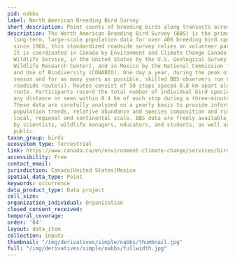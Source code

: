 ```yaml
---
pid: nabbs
label: North American Breeding Bird Survey
short_description: Point counts of breeding birds along transects across North America
description: The North American Breeding Bird Survey (BBS) is the primary source of
  long-term, large-scale population data for over 400 breeding bird species. Conducted
  since 1966, this standardized roadside survey relies on volunteer participation.
  It is coordinated in Canada by Environment and Climate Change Canada's Canadian
  Wildlife Service, in the United States by the U.S. Geological Survey (USGS, Patuxent
  Wildlife Research Center), and in Mexico by the National Commission for Knowledge
  and Use of Biodiversity (CONABIO). One day a year, during the peak of the breeding
  season and for as many years as possible, skilled BBS observers run their assigned
  roadside route(s). Routes consist of 50 stops spaced 0.8 km apart along a 39.4-km
  route. Participants record the total number of individual bird species heard from
  any distance or seen within 0.4 km of each stop during a three-minute observation.
  These data are carefully analyzed on a yearly basis to provide information on bird
  population trends, relative abundance and species composition and richness at the
  local, regional and continental scale. BBS data are freely available, and are used
  by scientists, wildlife managers, educators, and students, as well as by the general
  public.
taxon_group: birds
ecosystem_type: Terrestrial
link: https://www.canada.ca/en/environment-climate-change/services/bird-surveys/landbird/north-american-breeding/overview.html
accessibility: Free
contact_email: 
jurisdiction: Canada|United States|Mexico
spatial_data_type: Point
keywords: occurrence
data_product_type: Data project
cell_size: 
organization_individual: Organization
closed_consent_received: 
temporal_coverage: 
order: '64'
layout: data_item
collection: inputs
thumbnail: "/img/derivatives/simple/nabbs/thumbnail.jpg"
full: "/img/derivatives/simple/nabbs/fullwidth.jpg"
---
```

